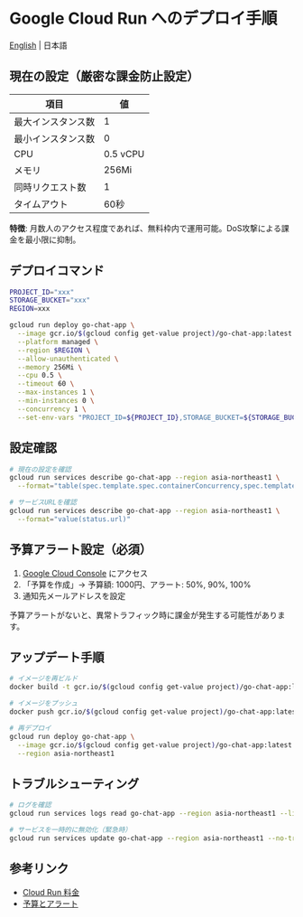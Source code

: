 # Google Cloud Run へのデプロイ手順

[English](./lang/en-deploy-cloudrun.md) | 日本語

## 現在の設定（厳密な課金防止設定）

| 項目 | 値 |
|------|-----|
| 最大インスタンス数 | 1 |
| 最小インスタンス数 | 0 |
| CPU | 0.5 vCPU |
| メモリ | 256Mi |
| 同時リクエスト数 | 1 |
| タイムアウト | 60秒 |

**特徴**: 月数人のアクセス程度であれば、無料枠内で運用可能。DoS攻撃による課金を最小限に抑制。

## デプロイコマンド

```bash
PROJECT_ID="xxx"
STORAGE_BUCKET="xxx"
REGION=xxx

gcloud run deploy go-chat-app \
  --image gcr.io/$(gcloud config get-value project)/go-chat-app:latest \
  --platform managed \
  --region $REGION \
  --allow-unauthenticated \
  --memory 256Mi \
  --cpu 0.5 \
  --timeout 60 \
  --max-instances 1 \
  --min-instances 0 \
  --concurrency 1 \
  --set-env-vars "PROJECT_ID=${PROJECT_ID},STORAGE_BUCKET=${STORAGE_BUCKET},DEFAULT_ICON_DIR=internal/web/images/defaultIcon,STATIC_DIR=app/views"
```

## 設定確認

```bash
# 現在の設定を確認
gcloud run services describe go-chat-app --region asia-northeast1 \
  --format="table(spec.template.spec.containerConcurrency,spec.template.spec.containers[0].resources.limits,spec.template.metadata.annotations.'autoscaling.knative.dev/maxScale')"

# サービスURLを確認
gcloud run services describe go-chat-app --region asia-northeast1 \
  --format="value(status.url)"
```

## 予算アラート設定（必須）

1. [Google Cloud Console](https://console.cloud.google.com/billing/budgets) にアクセス
2. 「予算を作成」→ 予算額: 1000円、アラート: 50%, 90%, 100%
3. 通知先メールアドレスを設定

予算アラートがないと、異常トラフィック時に課金が発生する可能性があります。

## アップデート手順

```bash
# イメージを再ビルド
docker build -t gcr.io/$(gcloud config get-value project)/go-chat-app:latest .

# イメージをプッシュ
docker push gcr.io/$(gcloud config get-value project)/go-chat-app:latest

# 再デプロイ
gcloud run deploy go-chat-app \
  --image gcr.io/$(gcloud config get-value project)/go-chat-app:latest \
  --region asia-northeast1
```

## トラブルシューティング

```bash
# ログを確認
gcloud run services logs read go-chat-app --region asia-northeast1 --limit 20

# サービスを一時的に無効化（緊急時）
gcloud run services update go-chat-app --region asia-northeast1 --no-traffic
```

## 参考リンク

- [Cloud Run 料金](https://cloud.google.com/run/pricing)
- [予算とアラート](https://console.cloud.google.com/billing/budgets)
